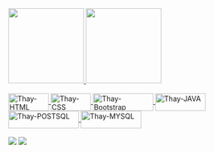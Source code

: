  <div>
  <a href="https://github.com/thaydizero">
  <img height="150em" src="https://github-readme-stats.vercel.app/api?username=thaydizero&show_icons=true&theme=dark&include_all_commits=true&count_private=true"/>
  <img height="150em" src="https://github-readme-stats.vercel.app/api/top-langs/?username=thaydizero&layout=compact&langs_count=7&theme=dark"/>
</div>
<div style="display: inline_block"><br>
  <img align="center" alt="Thay-HTML" height="35" width="80" src="https://img.shields.io/badge/HTML-E34F26?style=for-the-badge&logo=html5&logoColor=white">
  <img align="center" alt="Thay-CSS" height="35" width="80" src="https://img.shields.io/badge/CSS-239120?&style=for-the-badge&logo=css3&logoColor=white">
  <img align="center" alt="Thay-Bootstrap" height="35" width="120" src="https://img.shields.io/badge/Bootstrap-563D7C?style=for-the-badge&logo=bootstrap&logoColor=white">
  <img align="center" alt="Thay-JAVA" height="35" width="100" src="https://img.shields.io/badge/Java-ED8B00?style=for-the-badge&logo=java&logoColor=white">
  <img align="center" alt="Thay-POSTSQL" height="35" width="140" src="https://img.shields.io/badge/PostgreSQL-0095D5?style=for-the-badge&logo=postgresql&logoColor=white">
  <img align="center" alt="Thay-MYSQL" height="35" width="120" src="https://img.shields.io/badge/MySQL-00000F?style=for-the-badge&logo=mysql&logoColor=white">
</div>
  
<br>
<div> 
  <a href="https://www.instagram.com/thaydizero/" target="_blank"><img src="https://img.shields.io/badge/-Instagram-DD0031?style=for-the-badge&logo=instagram&logoColor=white" target="_blank"></a>
  <a href="https://www.linkedin.com/in/thais-dizero/" target="_blank"><img src="https://img.shields.io/badge/-LinkedIn-%230077B5?style=for-the-badge&logo=linkedin&logoColor=white" target="_blank"></a> 

</div>
